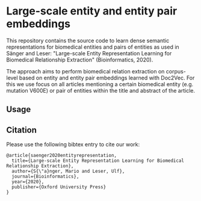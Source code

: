 # Large-scale entity and entity pair embeddings
This repository contains the source code to learn dense semantic representations for biomedical 
entities and pairs of entities as used in Sänger and Leser: "Large-scale Entity Representation 
Learning for Biomedical Relationship Extraction" (Bioinformatics, 2020). 

The approach aims to perform biomedical relation extraction on corpus-level based on entity and 
entity pair embeddings learned with Doc2Vec. For this we use focus on all articles mentioning a 
certain biomedical entity (e.g. mutation V600E) or pair of entities within the title and abstract 
of the article.

## Usage

## Citation
Please use the following bibtex entry to cite our work:
```
@article{saenger2020entityrepresentation,
  title={Large-scale Entity Representation Learning for Biomedical Relationship Extraction},
  author={S{\"a}nger, Mario and Leser, Ulf},
  journal={Bioinformatics},
  year={2020},
  publisher={Oxford University Press}
}
```



